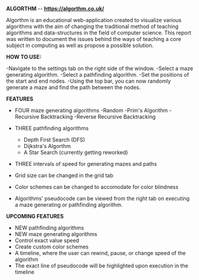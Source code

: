 **ALGORTHM** -- **https://algorthm.co.uk/**

Algorthm is an educational web-application created to visualize various algorithms with the aim of changing the traditional method of teaching algorithms and data-structures in the field of computer science. This report was written to document the issues behind the ways of teaching a core subject in computing as well as propose a possible solution.

**HOW TO USE:**

-Navigate to the settings tab on the right side of the window.
-Select a maze generating algorithm.
-Select a pathfinding algorithm.
-Set the positions of the start and end nodes.
-Using the top bar, you can now randomly generate a maze and find the path between the nodes.

**FEATURES**

- FOUR maze generating algorithms
    -Random
    -Prim's Algorithm
    -Recursive Backtracking
    -Reverse Recursive Backtracking
    
- THREE pathfinding algorithms
    - Depth First Search (DFS)
    - Dijkstra's Algorthm
    - A Star Search (currently getting reworked)

- THREE intervals of speed for generating mazes and paths
- Grid size can be changed in the grid tab
- Color schemes can be changed to accomodate for color blindness
- Algorithms' pseudocode can be viewed from the right tab on executing a maze generating or pathfinding algorithm.

**UPCOMING FEATURES**

- NEW pathfinding algorithms
- NEW maze generating algorithms
- Control exact value speed
- Create custom color schemes
- A timeline, where the user can rewind, pause, or change speed of the algorithm
- The exact line of pseudocode will be highlighted upon execution in the timeline
